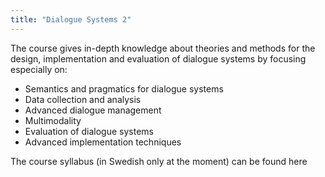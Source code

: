 ```yaml
---
title: "Dialogue Systems 2"
---
```


The course gives in-depth knowledge about theories and methods for the design, implementation and evaluation of dialogue systems by focusing especially on:

- Semantics and pragmatics for dialogue systems
- Data collection and analysis
- Advanced dialogue management
- Multimodality
- Evaluation of dialogue systems
- Advanced implementation techniques

The course syllabus (in Swedish only at the moment) can be found here
